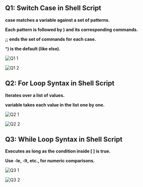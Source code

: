 ## Q1: Switch Case in Shell Script

**case matches a variable against a set of patterns.**

**Each pattern is followed by ) and its corresponding commands.**

**;; ends the set of commands for each case.**

***) is the default (like else).**

![Q1 1](https://github.com/user-attachments/assets/1c0a1108-95e0-4819-8be9-3c9cfec8a2db)

![Q1 2](https://github.com/user-attachments/assets/1bf5383f-14a2-4e76-a9e2-1e95da58c227)


## Q2: For Loop Syntax in Shell Script

**Iterates over a list of values.**

**variable takes each value in the list one by one.**

![Q2 1](https://github.com/user-attachments/assets/f2c8726a-0385-4a61-b4a9-806ea56034e0)

![Q2 2](https://github.com/user-attachments/assets/45fa4a9c-8c54-4aa2-9203-5b5629a60494)



## Q3: While Loop Syntax in Shell Script

**Executes as long as the condition inside [ ] is true.**

**Use -le, -lt, etc., for numeric comparisons.**

![Q3 1](https://github.com/user-attachments/assets/90ef429b-b206-476b-95e1-7ae085bf8902)

![Q3 2](https://github.com/user-attachments/assets/0c8705b2-09fe-4894-8add-bd233179b714)






